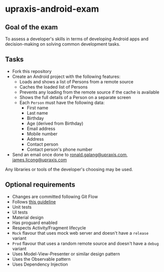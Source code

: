 # upraxis-android-exam

## Goal of the exam ##
To assess a developer's skills in terms of developing Android apps and decision-making on solving common development tasks.

## Tasks ##

- Fork this repository
- Create an Android project with the following features:
    - Loads and shows a list of Persons from a remote source
    - Caches the loaded list of Persons
    - Prevents any loading from the remote source if the cache is available
    - Shows the full details of a Person on a separate screen
    - Each `Person` must have the following data:
        - First name
        - Last name
        - Birthday
        - Age (derived from Birthday)
        - Email address
        - Mobile number
        - Address
        - Contact person
        - Contact person's phone number
- Send an email once done to ronald.galang@upraxis.com, james.licong@upraxis.com

Any libraries or tools of the developer's choosing may be used.

## Optional requirements ##

- Changes are committed following Git Flow
- Follows [this guideline](https://github.com/jcigmen/android-guidelines)
- Unit tests
- UI tests
- Material design
- Has proguard enabled
- Respects Activity/Fragment lifecycle
- `Mock` flavour that uses mock web server and doesn't have a `release` variant
- `Prod` flavour that uses a random remote source and doesn't have a `debug` variant
- Uses Model-View-Presenter or similar design pattern
- Uses the Observable pattern
- Uses Dependency Injection
